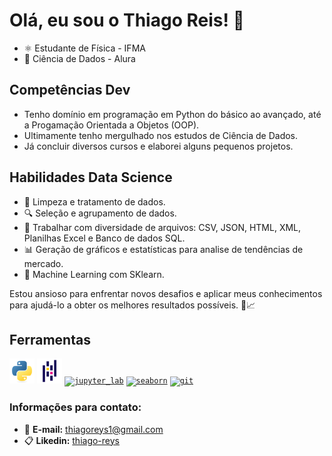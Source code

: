 # Olá, eu sou o Thiago Reis! 🚀

- ⚛️ Estudante de Física - IFMA
- 🎲 Ciência de Dados - Alura

## Competências Dev
- Tenho domínio em programação em Python do básico ao avançado, até a Progamação Orientada a Objetos (OOP).
- Ultimamente tenho mergulhado nos estudos de Ciência de Dados.
- Já concluir diversos cursos e elaborei alguns pequenos projetos.

## Habilidades Data Science
- 🧹 Limpeza e tratamento de dados.
- 🔍 Seleção e agrupamento de dados.
- 📂 Trabalhar com diversidade de arquivos: CSV, JSON, HTML, XML, Planilhas Excel e Banco de dados SQL.
- 📊 Geração de gráficos e estatísticas para analise de tendências de mercado.
- 🤖 Machine Learning com SKlearn.

Estou ansioso para enfrentar novos desafios e aplicar meus conhecimentos para ajudá-lo a obter os melhores resultados possíveis. 🚀📈

## Ferramentas

<section>
 <!-- Language icons -->
 <p align="left">
 <!-- Python -->
 <a href="https://www.python.org" target="_blank" rel="noreferrer"><code><img src="https://raw.githubusercontent.com/devicons/devicon/master/icons/python/python-original.svg" alt="python" width="40" height="40"/></code></a>
  <!-- Pandas -->
 <a href="https://pandas.pydata.org/" target="_blank" rel="noreferrer"><code><img src="https://raw.githubusercontent.com/devicons/devicon/2ae2a900d2f041da66e950e4d48052658d850630/icons/pandas/pandas-original.svg" alt="pandas" width="40" height="40"/></code></a>
 <!-- Jupyter -->
 <a href="https://jupyter.org/" target="_blank" rel="noreferrer"><code><img src="https://cdn.jsdelivr.net/gh/devicons/devicon/icons/jupyter/jupyter-original.svg" alt="jupyter_lab" width="40" height="40"/></code></a>
 <!-- Numpy -->
 <a href="https://numpy.org/" target="_blank" rel="noreferrer"><code><img src="https://cdn.jsdelivr.net/gh/devicons/devicon/icons/numpy/numpy-original.svg" alt="seaborn" width="40" height="40"/></code></a>
 <!-- Git -->
 <a href="https://git-scm.com/" target="_blank" rel="noreferrer"><code><img src="https://www.vectorlogo.zone/logos/git-scm/git-scm-icon.svg" alt="git" width="40" height="40"/></code></a>
</section>

### Informações para contato:
- 📧 **E-mail:** thiagoreys1@gmail.com
- 📋 **Likedin:** [thiago-reys](https://www.linkedin.com/in/thiago-reys)
